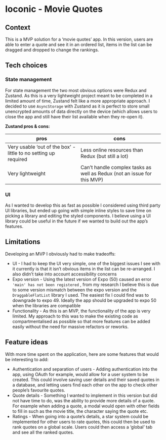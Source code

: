 # Ioconic - Movie Quotes

## Context

This is a MVP solution for a ‘movie quotes’ app. In this version, users are able to enter a quote and see it in an ordered list, items in the list can be dragged and dropped to change the rankings.

## Tech choices

### State management

For state management the two most obvious options were Redux and Zustand. As this is a very lightweight project meant to be completed in a limited amount of time, Zustand felt like a more appropriate approach. I decided to use `AsyncStorage` with Zustand as it is perfect to store small unencrypted amounts of data directly on the device (which allows users to close the app and still have their list available when they re-open it).

**Zustand pros & cons:**

| pros | cons |
| --- | --- |
| Very usable ‘out of the box’ - little to no setting up required | Less online resources than Redux (but still a lot) |
| Very lightweight | Can’t handle complex tasks as well as Redux (not an issue for this MVP) |

### UI

As I wanted to develop this as fast as possible I considered using third party UI libraries, but ended up going with simple inline styles to save time on picking a library and editing the styled components. I believe using a UI library could be useful in the future if we wanted to build out the app’s features.

## Limitations

Developing an MVP I obviously had to make tradeoffs:

- UI - I had to keep the UI very simple, one of the biggest issues I see with it currently is that it isn’t obvious items in the list can be re-arranged. I also didn’t take into account accessibility concerns
- Expo version - Using the latest version of Expo (50) caused an error `'main' has not been registered` , from my research I believe this is due to some version mismatch between the expo version and the `DraggableFlatList` library I used. The easiest fix I could find was to downgrade to expo 49. Ideally the app should be upgraded to expo 50 when the libraries are compatible
- Functionality - As this is an MVP, the functionality of the app is very limited. My approach to this was to make the existing code as compartmentalised as possible so that more features can be added easily without the need for massive refactors or reworks.

## Feature ideas

With more time spent on the application, here are some features that would be interesting to add:

- Authentication and separation of users - Adding authentication into the app, using OAuth for example, would allow for a user system to be created. This could involve saving user details and their saved quotes in a database, and letting users find each other on the app to check other people’s favourite quotes.
- Quote details - Something I wanted to implement in this version but did not have time to do, was the ability to provide more details of a quote. For example when adding a quote, a modal would open with other fields to fill in such as the movie title, the character saying the quote etc.
- Ratings - When going into a quote’s details, a star system could be implemented for other users to rate quotes, this could then be used to rank quotes on a global scale. Users could then access a ‘global’ tab and see all the ranked quotes.